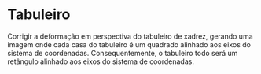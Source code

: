 # Tabuleiro

Corrigir a deformação em perspectiva do tabuleiro de xadrez, gerando uma imagem onde cada casa do tabuleiro é um quadrado alinhado aos eixos do sistema de coordenadas. Consequentemente, o tabuleiro todo será um retângulo alinhado aos eixos do sistema de coordenadas.
